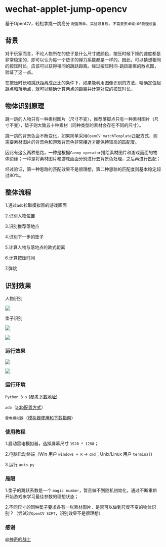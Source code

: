 # wechat-applet-jump-opencv
基于OpenCV，轻松拿跳一跳高分
`配置简单`、`实验可复现`、`不需要安卓或iOS物理设备`
## 背景 

对于玩家而言，不论人物所在的垫子是什么尺寸或颜色，按压时候下降的速度都是非常稳定的，即可以认为每一个垫子的弹力系数都是一样的。因此，可以猜想相同的按压时长，应该可以获得相同的跳跃距离。经过按压时间-跳跃距离的散点图，验证了这一点。

在按压时长和跳跃距离成正比的条件下，如果能利用图像识别的方法，精确定位起跳点和落地点，就可以精确计算两点的距离并计算对应的按压时长。

## 物体识别原理

跳一跳的人物只有一种素材图片（尺寸不变），推荐落脚点只有一种素材图片（尺寸不变），垫子则大致五十种素材（同种类型的素材会存在不同的尺寸）。

跳一跳的背景色会不断变化，如果简单采用`OpenCV matchTemplate`匹配方式，则需要素材图片的背景色和游戏背景色非常接近才能保持较高的匹配度。

因此有这么两种思路，一种是根据`Canny operator`描绘素材图片和游戏画面的物体边缘；一种是将素材图片和游戏画面分别进行去背景色处理，之后再进行匹配；

经过验证，第一种思路的匹配效果不是很理想，第二种思路的匹配度则基本稳定超过80%。

## 整体流程

1.通过`adb`拉取模拟器的游戏画面

2.识别人物位置

3.识别推荐落地点

4.识别下一步的垫子

5.计算人物与落地点的欧式距离

6.计算按压时间

7.弹跳

## 识别效果
人物识别

![](https://github.com/sthbig/wechat-applet-jump-opencv/blob/master/img/guy-matched.png)

垫子识别

![](https://github.com/sthbig/wechat-applet-jump-opencv/blob/master/img/step-matched1.png)

![](https://github.com/sthbig/wechat-applet-jump-opencv/blob/master/img/step-matched2.png)

### 运行效果

![](https://github.com/sthbig/wechat-applet-jump-opencv/blob/master/img/res1.png)

![](https://github.com/sthbig/wechat-applet-jump-opencv/blob/master/img/res2.png)

### 运行环境

`Python 3.x` (<a href="https://www.python.org/downloads/release/python-364/">参考下载地址</a>)

`adb`（<a href="https://www.xda-developers.com/install-adb-windows-macos-linux/">adb配置方式</a>）

`雷电模拟器`（<a href="http://www.ldmnq.com">模拟器使用和下载指南</a>）

### 使用教程

1.启动雷电模拟器，选择屏幕尺寸 `1920 * 1280`；

2.电脑启动终端（Win 用户 `windows + R` -> `cmd`；Unix/Linux 用户 `terminal`)

3.运行 `auto.py`

### 局限

1.垫子的跳跃系数是一个 `magic number`，暂且做不到随机初始化，通过不断重新开始游戏来学习最佳参数的理想状态；

2.不同尺寸的同种垫子要求各有一张素材图片，是否可以做到尺度不变的物体识别？（尝试过`OpenCV SIFT`，识别效果不是很理想）

### 感谢

<a href="https://github.com/wangshub/wechat_jump_game">@神奇的战士</a>
